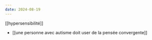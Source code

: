```yaml
---
date: 2024-08-19
---
```

[[hypersensibilité]]

- [[une personne avec autisme doit user de la pensée convergente]]